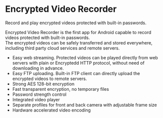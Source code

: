 # Encrypted Video Recorder  
Record and play encrypted videos protected with built-in passwords.  
    
Encrypted Video Recorder is the first app for Android capable to record videos protected with built-in passwords.  
The encrypted videos can be safely transferred and stored everywhere, including third party cloud services and remote servers.  

- Easy web streaming. Protected videos can be played directly from web servers with plain or Encryptedd HTTP protocol, without need of downloading in advance.  
- Easy FTP uploading. Built-in FTP client can directly upload the encrypted videos to remote servers.  
- Strong AES 128-bit encryption  
- Fast transparent encryption, no temporary files  
- Password strength control  
- Integrated video player  
- Separate profiles for front and back camera with adjustable frame size  
- Hardware accelerated video encoding  
  
  